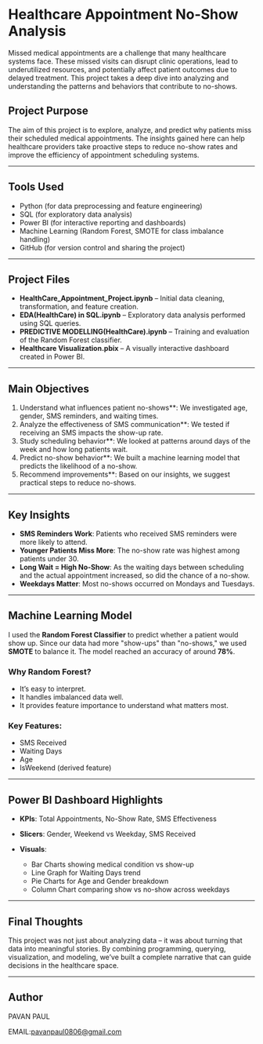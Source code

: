 # Healthcare Appointment No-Show Analysis

Missed medical appointments are a challenge that many healthcare systems face. These missed visits can disrupt clinic operations, lead to underutilized resources, and potentially affect patient outcomes due to delayed treatment. This project takes a deep dive into analyzing and understanding the patterns and behaviors that contribute to no-shows.

## Project Purpose

The aim of this project is to explore, analyze, and predict why patients miss their scheduled medical appointments. The insights gained here can help healthcare providers take proactive steps to reduce no-show rates and improve the efficiency of appointment scheduling systems.

---

## Tools Used

* Python (for data preprocessing and feature engineering)
* SQL (for exploratory data analysis)
* Power BI (for interactive reporting and dashboards)
* Machine Learning (Random Forest, SMOTE for class imbalance handling)
* GitHub (for version control and sharing the project)

---

## Project Files

* **HealthCare\_Appointment\_Project.ipynb** – Initial data cleaning, transformation, and feature creation.
* **EDA(HealthCare) in SQL.ipynb** – Exploratory data analysis performed using SQL queries.
* **PREDICTIVE MODELLING(HealthCare).ipynb** – Training and evaluation of the Random Forest classifier.
* **Healthcare Visualization.pbix** – A visually interactive dashboard created in Power BI.

---

## Main Objectives

1. Understand what influences patient no-shows**: We investigated age, gender, SMS reminders, and waiting times.
2. Analyze the effectiveness of SMS communication**: We tested if receiving an SMS impacts the show-up rate.
3. Study scheduling behavior**: We looked at patterns around days of the week and how long patients wait.
4. Predict no-show behavior**: We built a machine learning model that predicts the likelihood of a no-show.
5. Recommend improvements**: Based on our insights, we suggest practical steps to reduce no-shows.

---

## Key Insights

* **SMS Reminders Work**: Patients who received SMS reminders were more likely to attend.
* **Younger Patients Miss More**: The no-show rate was highest among patients under 30.
* **Long Wait = High No-Show**: As the waiting days between scheduling and the actual appointment increased, so did the chance of a no-show.
* **Weekdays Matter**: Most no-shows occurred on Mondays and Tuesdays.

---

## Machine Learning Model

I used the **Random Forest Classifier** to predict whether a patient would show up. Since our data had more "show-ups" than "no-shows," we used **SMOTE** to balance it. The model reached an accuracy of around **78%**.

### Why Random Forest?

* It’s easy to interpret.
* It handles imbalanced data well.
* It provides feature importance to understand what matters most.

### Key Features:

* SMS Received
* Waiting Days
* Age
* IsWeekend (derived feature)

---

## Power BI Dashboard Highlights

* **KPIs**: Total Appointments, No-Show Rate, SMS Effectiveness
* **Slicers**: Gender, Weekend vs Weekday, SMS Received
* **Visuals**:

  * Bar Charts showing medical condition vs show-up
  * Line Graph for Waiting Days trend
  * Pie Charts for Age and Gender breakdown
  * Column Chart comparing show vs no-show across weekdays

---

## Final Thoughts

This project was not just about analyzing data – it was about turning that data into meaningful stories. By combining programming, querying, visualization, and modeling, we’ve built a complete narrative that can guide decisions in the healthcare space.

---

## Author 

PAVAN PAUL 

EMAIL:pavanpaul0806@gmail.com

